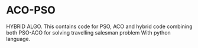 # ACO-PSO
HYBRID ALGO.
This contains code for PSO, ACO and hybrid code combining both PSO-ACO for solving travelling salesman problem With python language.
